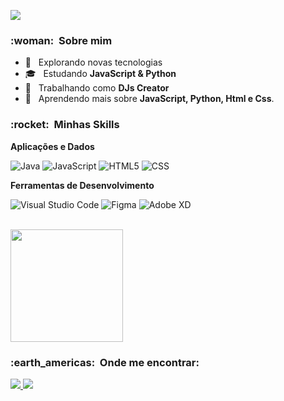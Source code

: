 
![](https://komarev.com/ghpvc/?username=YTJoseGames&color=006bed)

<h3> :woman: &nbsp;Sobre mim </h3>

- 🤔 &nbsp; Explorando novas tecnologias
- 🎓 &nbsp; Estudando **JavaScript & Python**
- 💼 &nbsp; Trabalhando como **DJs Creator**
- 🌱 &nbsp; Aprendendo mais sobre **JavaScript, Python, Html e Css**.

<h3> :rocket: &nbsp;Minhas Skills </h3>

**Aplicações e Dados**

  ![Java](https://img.shields.io/badge/-Java-333333?style=flat&logo=Java&logoColor=007396)
  ![JavaScript](https://img.shields.io/badge/-JavaScript-333333?style=flat&logo=javascript)
  ![HTML5](https://img.shields.io/badge/-HTML5-333333?style=flat&logo=HTML5)
  ![CSS](https://img.shields.io/badge/-CSS-333333?style=flat&logo=CSS3&logoColor=1572B6)

**Ferramentas de Desenvolvimento**

  ![Visual Studio Code](https://img.shields.io/badge/-Visual%20Studio%20Code-333333?style=flat&logo=visual-studio-code&logoColor=007ACC)
  ![Figma](https://img.shields.io/badge/-Figma-333333?style=flat&logo=figma&logoColor=007ACC)
  ![Adobe XD](https://img.shields.io/badge/-Adobe%20XD-333333?style=flat&logo=adobe-xd&logoColor=007ACC)

<br/>

<a href="https://github.com/YTJoseGames">
  <img height="180em" src="https://github-readme-stats.vercel.app/api?username=YTJoseGames&theme=dracula&show_icons=true" />
</a>

<br/>

<h3> :earth_americas: &nbsp;Onde me encontrar: </h3> 

<p align="left">
  <a href="https://www.instagram.com/ytjosegamesoficial/" alt="Instagram">
    <img src="https://img.shields.io/badge/-Instagram-6610F2?style=for-the-badge&logo=Instagram&logoColor=FFFFFF&link=https://www.instagram.com/ytjosegamesoficial"/>
  </a>
  
  <a href="https://discord.gg" alt="Discord (Em Breve)">
    <img src="https://img.shields.io/badge/-Discord-6610F2?style=for-the-badge&logo=Discord&logoColor=FFFFFF&link=https://discord.gg"/>
  </a>
</p>
